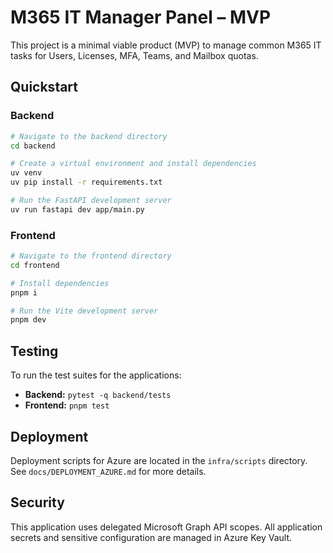 # M365 IT Manager Panel – MVP

This project is a minimal viable product (MVP) to manage common M365 IT tasks for Users, Licenses, MFA, Teams, and Mailbox quotas.

## Quickstart

### Backend

```bash
# Navigate to the backend directory
cd backend

# Create a virtual environment and install dependencies
uv venv
uv pip install -r requirements.txt

# Run the FastAPI development server
uv run fastapi dev app/main.py
```

### Frontend

```bash
# Navigate to the frontend directory
cd frontend

# Install dependencies
pnpm i

# Run the Vite development server
pnpm dev
```

## Testing

To run the test suites for the applications:

- **Backend:** `pytest -q backend/tests`
- **Frontend:** `pnpm test`

## Deployment

Deployment scripts for Azure are located in the `infra/scripts` directory. See `docs/DEPLOYMENT_AZURE.md` for more details.

## Security

This application uses delegated Microsoft Graph API scopes. All application secrets and sensitive configuration are managed in Azure Key Vault.
